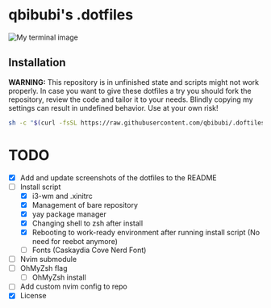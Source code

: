 # qbibubi's .dotfiles

![My terminal image](https://i.imgur.com/lnIUIQv.png)

## Installation

**WARNING:** This repository is in unfinished state and scripts might not work properly. In case you want to give these dotfiles a try you should fork the repository, review the code and tailor it to your needs. Blindly copying my settings can result in undefined behavior. Use at your own risk!

```bash
sh -c "$(curl -fsSL https://raw.githubusercontent.com/qbibubi/.doftiles/main/install.sh)"
```

# TODO

- [x] Add and update screenshots of the dotfiles to the README
- [ ] Install script 
    - [x] i3-wm and .xinitrc
    - [x] Management of bare repository
    - [x] yay package manager
    - [x] Changing shell to zsh after install
    - [x] Rebooting to work-ready environment after running install script (No need for reebot anymore)
    - [ ] Fonts (Caskaydia Cove Nerd Font)
- [ ] Nvim submodule
- [ ] OhMyZsh flag
    - [ ] OhMyZsh install
- [ ] Add custom nvim config to repo
- [x] License
